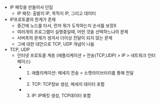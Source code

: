 - IP 패킷을 만들어서 던짐
  - IP 패킷: 출발지 IP, 목적지 IP, 그리고 데이터
- IP프로토콜의 한계가 존재
  - 중간에 노드를 타서, 먼저 뭐가 도착하는지 순서를 보장X 
  - 여러개의 프로그램이 실행중일때, 어떤 것을 선택하느냐의 문제 
  - 서버측의 문제가 생겨서 더이상 전달이 되지 않는 문제 
  - 그에 대한 대안으로 TCP, UDP 개념이 나옴
- TCP, UDP 
  - 인터넷 프로토콜 계층 (애플리케이션 > 전송(TCP,UDP) > IP > 네트워크 인터페이스)
    - 1) 애플리케이션: 메세지 전송 > 소켓라이브러리를 통해 전달 
    - 2) TCP: TCP정보 생성, 메세지 데이터 포함 
    - 3) IP: IP패킷 생성, TCP데이터 포함 